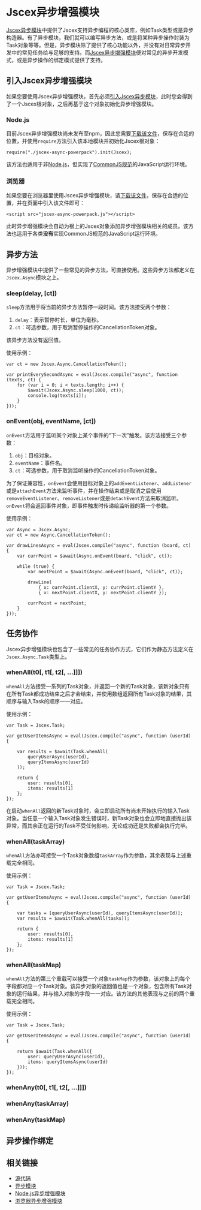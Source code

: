 # Jscex异步增强模块

[Jscex异步模块](README-cn.md)中提供了Jscex支持异步编程的核心类库，例如Task类型或是异步构造器。有了异步模块，我们就可以编写异步方法，或是将某种异步操作封装为Task对象等等。但是，异步模块除了提供了核心功能以外，并没有对日常异步开发中的常见任务给与足够的支持。而[Jscex异步增强模块](../../src/jscex-async-powerpack.js)便对常见的异步开发模式，或是异步操作的绑定模式提供了支持。

## 引入Jscex异步增强模块

如果您要使用Jscex异步增强模块，首先必须[引入Jscex异步模块](README-cn.md)，此时您会得到了一个Jscex根对象，之后再基于这个对象初始化异步增强模块。

### Node.js

目前Jscex异步增强模块尚未发布至npm，因此您需要[下载该文件](../../src/jscex-async-powerpack.js)，保存在合适的位置，并使用`require`方法引入该本地模块并初始化Jscex根对象：

    require("./jscex-async-powerpack").init(Jscex);

该方法也适用于非[Node.js](http://nodejs.org/)，但实现了[CommonJS规范](http://www.commonjs.org/)的JavaScript运行环境。

### 浏览器

如果您要在浏览器里使用Jscex异步增强模块，请[下载该文件](../../src/jscex-async-powerpack.js)，保存在合适的位置，并在页面中引入该文件即可：

    <script src="jscex-async-powerpack.js"></script>

此时异步增强模块会自动为根上的Jscex对象添加异步增强模块相关的成员。该方法也适用于各类**没有**实现CommonJS规范的JavaScript运行环境。

## 异步方法

异步增强模块中提供了一些常见的异步方法，可直接使用。这些异步方法都定义在`Jscex.Async`模块之上。

### sleep(delay, [ct])

`sleep`方法用于将当前的异步方法暂停一段时间。该方法接受两个参数：

1. `delay`：表示暂停时长，单位为毫秒。
2. `ct`：可选参数，用于取消暂停操作的CancellationToken对象。

该异步方法没有返回值。

使用示例：

    var ct = new Jscex.Async.CancellationToken();

    var printEverySecondAsync = eval(Jscex.compile("async", function (texts, ct) {        for (var i = 0; i < texts.length; i++) {            $await(Jscex.Async.sleep(1000, ct));            console.log(texts[i]);        }    }));

### onEvent(obj, eventName, [ct])

`onEvent`方法用于监听某个对象上某个事件的“下一次”触发。该方法接受三个参数：

1. `obj`：目标对象。
2. `eventName`：事件名。
3. `ct`：可选参数，用于取消监听操作的CancellationToken对象。

为了保证兼容性，`onEvent`会使用目标对象上的`addEventListener`、`addListener`或是`attachEvent`方法来监听事件，并在操作结束或是取消之后使用`removeEventListener`、`removeListener`或是`detachEvent`方法来取消监听。`onEvent`将会返回事件对象，即事件触发时传递给监听器的第一个参数。

使用示例：

    var Async = Jscex.Async;    var ct = new Async.CancellationToken();    var drawLinesAsync = eval(Jscex.compile("async", function (board, ct) {        var currPoint = $await(Async.onEvent(board, "click", ct));
        while (true) {            var nextPoint = $await(Async.onEvent(board, "click", ct));                        drawLine(                { x: currPoint.clientX, y: currPoint.clientY },                { x: nextPoint.clientX, y: nextPoint.clientY });                            currPoint = nextPoint;        }    }));

## 任务协作

Jscex异步增强模块也包含了一些常见的任务协作方式，它们作为静态方法定义在`Jscex.Async.Task`类型上。

### whenAll(t0[, t1[, t2[, …]]])

`whenAll`方法接受一系列的Task对象，并返回一个新的Task对象，该新对象只有在所有Task都成功结束之后才会结束，并使用数组返回所有Task对象的结果，其顺序与输入Task的顺序一一对应。

使用示例：

    var Task = Jscex.Task;

    var getUserItemsAsync = eval(Jscex.compile("async", function (userId) {

        var results = $await(Task.whenAll(
            queryUserAsync(userId),
            queryItemsAsync(userId)
        ));

        return {
            user: results[0],
            items: results[1]
        };
    });

在启动`whenAll`返回的新Task对象时，会立即启动所有尚未开始执行的输入Task对象。当任意一个输入Task对象发生错误时，新Task对象也会立即地直接抛出该异常，而其余正在运行的Task不受任何影响，无论成功还是失败都会执行完毕。

### whenAll(taskArray)

`whenAll`方法亦可接受一个Task对象数组`taskArray`作为参数，其余表现与上述重载完全相同。

使用示例：

    var Task = Jscex.Task;

    var getUserItemsAsync = eval(Jscex.compile("async", function (userId) {

        var tasks = [queryUserAsync(userId), queryItemsAsync(userId)];
        var results = $await(Task.whenAll(tasks));

        return {
            user: results[0],
            items: results[1]
        };
    });

### whenAll(taskMap)

`whenAll`方法的第三个重载可以接受一个对象`taskMap`作为参数，该对象上的每个字段都对应一个Task对象。该异步对象的返回值也是一个对象，包含所有Task对象的运行结果，并与输入对象的字段一一对应。该方法的其他表现与之前的两个重载完全相同。

使用示例：

    var Task = Jscex.Task;

    var getUserItemsAsync = eval(Jscex.compile("async", function (userId) {

        return $await(Task.whenAll({
            user: queryUserAsync(userId),
            items: queryItemsAsync(userId)
        }));
    });

### whenAny(t0[, t1[, t2[, …]]])

### whenAny(taskArray)

### whenAny(taskMap)

## 异步操作绑定

## 相关链接

* [源代码](../../src/jscex-async-powerpack.js)
* [异步模块](README-cn.md)
* [Node.js异步增强模块](node-cn.md)
* [浏览器异步增强模块](browser-cn.md)